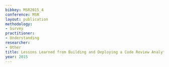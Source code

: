 ```yaml
---
bibkey: MSR2015_4
conference: MSR
layout: publication
methodology:
- Survey
practitioner:
- Understanding
researcher:
- Other
title: Lessons Learned from Building and Deploying a Code Review Analytics Platform
year: 2015
---
```

